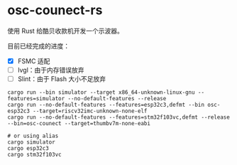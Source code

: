 # osc-counect-rs

使用 Rust 给酷贝收款机开发一个示波器。

目前已经完成的进度：

- [X] FSMC 适配
- [ ] lvgl：由于内存错误放弃
- [ ] Slint：由于 Flash 大小不足放弃

```
cargo run --bin simulator --target x86_64-unknown-linux-gnu --features=simulator --no-default-features --release
cargo run --no-default-features --features=esp32c3,defmt --bin osc-esp32c3 --target=riscv32imc-unknown-none-elf
cargo run --no-default-features --features=stm32f103vc,defmt --release --bin=osc-counect --target=thumbv7m-none-eabi

# or using alias
cargo simulator
cargo esp32c3
cargo stm32f103vc
```
